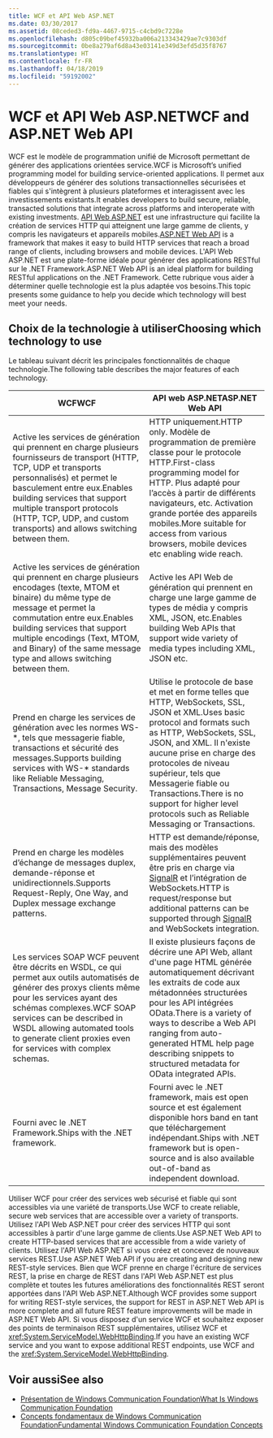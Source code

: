 ```yaml
---
title: WCF et API Web ASP.NET
ms.date: 03/30/2017
ms.assetid: 08ceded3-fd9a-4467-9715-c4cbd9c7228e
ms.openlocfilehash: d805c09bef45932ba006a213343429ae7c9303df
ms.sourcegitcommit: 0be8a279af6d8a43e03141e349d3efd5d35f8767
ms.translationtype: HT
ms.contentlocale: fr-FR
ms.lasthandoff: 04/18/2019
ms.locfileid: "59192002"
---
```

# <a name="wcf-and-aspnet-web-api"></a><span data-ttu-id="f0015-102">WCF et API Web ASP.NET</span><span class="sxs-lookup"><span data-stu-id="f0015-102">WCF and ASP.NET Web API</span></span>
<span data-ttu-id="f0015-103">WCF est le modèle de programmation unifié de Microsoft permettant de générer des applications orientées service.</span><span class="sxs-lookup"><span data-stu-id="f0015-103">WCF is Microsoft’s unified programming model for building service-oriented applications.</span></span> <span data-ttu-id="f0015-104">Il permet aux développeurs de générer des solutions transactionnelles sécurisées et fiables qui s'intègrent à plusieurs plateformes et interagissent avec les investissements existants.</span><span class="sxs-lookup"><span data-stu-id="f0015-104">It enables developers to build secure, reliable, transacted solutions that integrate across platforms and interoperate with existing investments.</span></span> <span data-ttu-id="f0015-105">[API Web ASP.NET](https://www.asp.net/web-api) est une infrastructure qui facilite la création de services HTTP qui atteignent une large gamme de clients, y compris les navigateurs et appareils mobiles.</span><span class="sxs-lookup"><span data-stu-id="f0015-105">[ASP.NET Web API](https://www.asp.net/web-api) is a framework that makes it easy to build HTTP services that reach a broad range of clients, including browsers and mobile devices.</span></span> <span data-ttu-id="f0015-106">L'API Web ASP.NET est une plate-forme idéale pour générer des applications RESTful sur le .NET Framework.</span><span class="sxs-lookup"><span data-stu-id="f0015-106">ASP.NET Web API is an ideal platform for building RESTful applications on the .NET Framework.</span></span> <span data-ttu-id="f0015-107">Cette rubrique vous aider à déterminer quelle technologie est la plus adaptée vos besoins.</span><span class="sxs-lookup"><span data-stu-id="f0015-107">This topic presents some guidance to help you decide which technology will best meet your needs.</span></span>  
  
## <a name="choosing-which-technology-to-use"></a><span data-ttu-id="f0015-108">Choix de la technologie à utiliser</span><span class="sxs-lookup"><span data-stu-id="f0015-108">Choosing which technology to use</span></span>  
 <span data-ttu-id="f0015-109">Le tableau suivant décrit les principales fonctionnalités de chaque technologie.</span><span class="sxs-lookup"><span data-stu-id="f0015-109">The following table describes the major features of each technology.</span></span>  
  
|<span data-ttu-id="f0015-110">WCF</span><span class="sxs-lookup"><span data-stu-id="f0015-110">WCF</span></span>|<span data-ttu-id="f0015-111">API web ASP.NET</span><span class="sxs-lookup"><span data-stu-id="f0015-111">ASP.NET Web API</span></span>|  
|---------|---------------------|  
|<span data-ttu-id="f0015-112">Active les services de génération qui prennent en charge plusieurs fournisseurs de transport (HTTP, TCP, UDP et transports personnalisés) et permet le basculement entre eux.</span><span class="sxs-lookup"><span data-stu-id="f0015-112">Enables building services that support multiple transport protocols (HTTP, TCP, UDP, and custom transports) and allows switching between them.</span></span>|<span data-ttu-id="f0015-113">HTTP uniquement.</span><span class="sxs-lookup"><span data-stu-id="f0015-113">HTTP only.</span></span> <span data-ttu-id="f0015-114">Modèle de programmation de première classe pour le protocole HTTP.</span><span class="sxs-lookup"><span data-stu-id="f0015-114">First-class programming model for HTTP.</span></span> <span data-ttu-id="f0015-115">Plus adapté pour l’accès à partir de différents navigateurs, etc. Activation grande portée des appareils mobiles.</span><span class="sxs-lookup"><span data-stu-id="f0015-115">More suitable for access from various browsers, mobile devices etc enabling wide reach.</span></span>|  
|<span data-ttu-id="f0015-116">Active les services de génération qui prennent en charge plusieurs encodages (texte, MTOM et binaire) du même type de message et permet la commutation entre eux.</span><span class="sxs-lookup"><span data-stu-id="f0015-116">Enables building services that support multiple encodings (Text, MTOM, and Binary) of the same message type and allows switching between them.</span></span>|<span data-ttu-id="f0015-117">Active les API Web de génération qui prennent en charge une large gamme de types de média y compris XML, JSON, etc.</span><span class="sxs-lookup"><span data-stu-id="f0015-117">Enables building Web APIs that support wide variety of media types including XML, JSON etc.</span></span>|  
|<span data-ttu-id="f0015-118">Prend en charge les services de génération avec les normes WS-\*, tels que messagerie fiable, transactions et sécurité des messages.</span><span class="sxs-lookup"><span data-stu-id="f0015-118">Supports building services with WS-\* standards like Reliable Messaging, Transactions, Message Security.</span></span>|<span data-ttu-id="f0015-119">Utilise le protocole de base et met en forme telles que HTTP, WebSockets, SSL, JSON et XML.</span><span class="sxs-lookup"><span data-stu-id="f0015-119">Uses basic protocol and formats such as HTTP, WebSockets, SSL, JSON, and XML.</span></span> <span data-ttu-id="f0015-120">Il n'existe aucune prise en charge des protocoles de niveau supérieur, tels que Messagerie fiable ou Transactions.</span><span class="sxs-lookup"><span data-stu-id="f0015-120">There is no support for higher level protocols such as Reliable Messaging or Transactions.</span></span>|  
|<span data-ttu-id="f0015-121">Prend en charge les modèles d’échange de messages duplex, demande-réponse et unidirectionnels.</span><span class="sxs-lookup"><span data-stu-id="f0015-121">Supports Request-Reply, One Way, and Duplex message exchange patterns.</span></span>|<span data-ttu-id="f0015-122">HTTP est demande/réponse, mais des modèles supplémentaires peuvent être pris en charge via [SignalR](https://github.com/SignalR/SignalR) et l’intégration de WebSockets.</span><span class="sxs-lookup"><span data-stu-id="f0015-122">HTTP is request/response but additional patterns can be supported through [SignalR](https://github.com/SignalR/SignalR) and WebSockets integration.</span></span>|  
|<span data-ttu-id="f0015-123">Les services SOAP WCF peuvent être décrits en WSDL, ce qui permet aux outils automatisés de générer des proxys clients même pour les services ayant des schémas complexes.</span><span class="sxs-lookup"><span data-stu-id="f0015-123">WCF SOAP services can be described in WSDL allowing automated tools to generate client proxies even for services with complex schemas.</span></span>|<span data-ttu-id="f0015-124">Il existe plusieurs façons de décrire une API Web, allant d'une page HTML générée automatiquement décrivant les extraits de code aux métadonnées structurées pour les API intégrées OData.</span><span class="sxs-lookup"><span data-stu-id="f0015-124">There is a variety of ways to describe a Web API ranging from auto-generated HTML help page describing snippets to structured metadata for OData integrated APIs.</span></span>|  
|<span data-ttu-id="f0015-125">Fourni avec le .NET Framework.</span><span class="sxs-lookup"><span data-stu-id="f0015-125">Ships with the .NET framework.</span></span>|<span data-ttu-id="f0015-126">Fourni avec le .NET framework, mais est open source et est également disponible hors band en tant que téléchargement indépendant.</span><span class="sxs-lookup"><span data-stu-id="f0015-126">Ships with .NET framework but is open-source and is also available out-of-band as independent download.</span></span>|  
  
 <span data-ttu-id="f0015-127">Utiliser WCF pour créer des services web sécurisé et fiable qui sont accessibles via une variété de transports.</span><span class="sxs-lookup"><span data-stu-id="f0015-127">Use WCF to create reliable, secure web services that are accessible over a variety of transports.</span></span> <span data-ttu-id="f0015-128">Utilisez l'API Web ASP.NET pour créer des services HTTP qui sont accessibles à partir d'une large gamme de clients.</span><span class="sxs-lookup"><span data-stu-id="f0015-128">Use ASP.NET Web API to create HTTP-based services that are accessible from a wide variety of clients.</span></span> <span data-ttu-id="f0015-129">Utilisez l'API Web ASP.NET si vous créez et concevez de nouveaux services REST.</span><span class="sxs-lookup"><span data-stu-id="f0015-129">Use ASP.NET Web API if you are creating and designing new REST-style services.</span></span> <span data-ttu-id="f0015-130">Bien que WCF prenne en charge l'écriture de services REST, la prise en charge de REST dans l'API Web ASP.NET est plus complète et toutes les futures améliorations des fonctionnalités REST seront apportées dans l'API Web ASP.NET.</span><span class="sxs-lookup"><span data-stu-id="f0015-130">Although WCF provides some support for writing REST-style services, the support for REST in ASP.NET Web API is more complete and all future REST feature improvements will be made in ASP.NET Web API.</span></span> <span data-ttu-id="f0015-131">Si vous disposez d'un service WCF et souhaitez exposer des points de terminaison REST supplémentaires, utilisez WCF et <xref:System.ServiceModel.WebHttpBinding>.</span><span class="sxs-lookup"><span data-stu-id="f0015-131">If you have an existing WCF service and you want to expose additional REST endpoints, use WCF and the <xref:System.ServiceModel.WebHttpBinding>.</span></span>  
  
## <a name="see-also"></a><span data-ttu-id="f0015-132">Voir aussi</span><span class="sxs-lookup"><span data-stu-id="f0015-132">See also</span></span>

- [<span data-ttu-id="f0015-133">Présentation de Windows Communication Foundation</span><span class="sxs-lookup"><span data-stu-id="f0015-133">What Is Windows Communication Foundation</span></span>](../../../docs/framework/wcf/whats-wcf.md)
- [<span data-ttu-id="f0015-134">Concepts fondamentaux de Windows Communication Foundation</span><span class="sxs-lookup"><span data-stu-id="f0015-134">Fundamental Windows Communication Foundation Concepts</span></span>](../../../docs/framework/wcf/fundamental-concepts.md)
